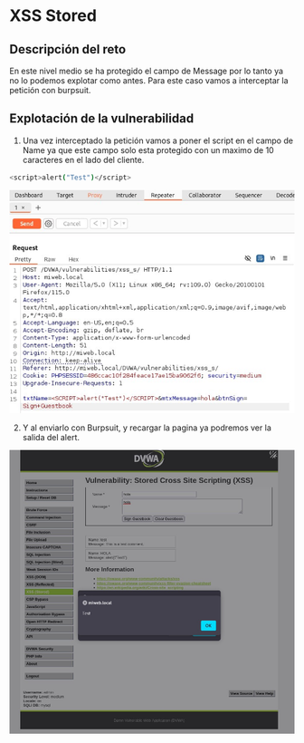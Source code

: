 # XSS Stored

## Descripción del reto

En este nivel medio se ha protegido el campo de Message por lo tanto ya no lo podemos explotar como antes. Para este caso vamos a interceptar la petición con burpsuit.

## Explotación de la vulnerabilidad

1. Una vez interceptado la petición vamos a poner el script en el campo de Name ya que este campo solo esta protegido con un maximo de 10 caracteres en el lado del cliente.

```bash
<script>alert("Test")</script>
```

![XSS(Stored)](/img/XSS(Stored)/Captura1Medium.jpg)

2. Y al enviarlo con Burpsuit, y recargar la pagina ya podremos ver la salida del alert.

![XSS(Stored)](/img/XSS(Stored)/Captura2Medium.jpg)
